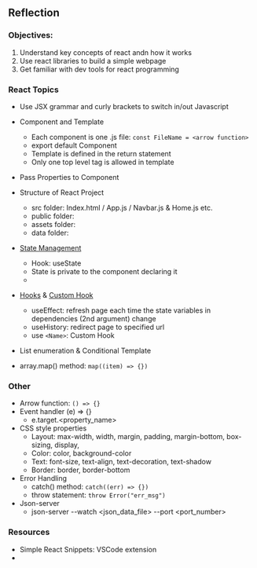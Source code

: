 ## Reflection

### Objectives:

1. Understand key concepts of react andn how it works
2. Use react libraries to build a simple webpage
3. Get familiar with dev tools for react programming

### React Topics

- Use JSX grammar and curly brackets to switch in/out Javascript
- Component and Template

  - Each component is one .js file: `const FileName = <arrow function>`
  - export default Component
  - Template is defined in the return statement
  - Only one top level tag is allowed in template

- Pass Properties to Component
- Structure of React Project

  - src folder: Index.html / App.js / Navbar.js & Home.js etc.
  - public folder:
  - assets folder:
  - data folder:

- [State Management](https://react.dev/learn/state-a-components-memory#)

  - Hook: useState
  - State is private to the component declaring it
  -

- [Hooks](https://react.dev/reference/react) & [Custom Hook](https://react.dev/learn/reusing-logic-with-custom-hooks#extracting-your-own-custom-hook-from-a-component)

  - useEffect: refresh page each time the state variables in dependencies (2nd argument) change
  - useHistory: redirect page to specified url
  - use `<Name>`: Custom Hook

- List enumeration & Conditional Template
- array.map() method: `map((item) => {})`

### Other

- Arrow function: `() => {}`
- Event handler (e) => {}
  - e.target.<property_name>
- CSS style properties
  - Layout: max-width, width, margin, padding, margin-bottom, box-sizing, display,
  - Color: color, background-color
  - Text: font-size, text-align, text-decoration, text-shadow
  - Border: border, border-bottom
- Error Handling
  - catch() method: `catch((err) => {})`
  - throw statement: `throw Error("err_msg")`
- Json-server
  - json-server --watch <json_data_file> --port <port_number>

### Resources

- Simple React Snippets: VSCode extension
-

